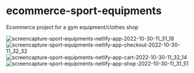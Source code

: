 # ecommerce-sport-equipments
Ecommerce project for a gym equipment/clothes shop

![screencapture-sport-equipments-netlify-app-2022-10-30-11_31_18](https://user-images.githubusercontent.com/95177300/198862716-ea66d8c4-b8d7-4678-9a85-df817a27d332.png)
![screencapture-sport-equipments-netlify-app-checkout-2022-10-30-11_32_32](https://user-images.githubusercontent.com/95177300/198862722-9265d8f0-084d-433d-b8f1-91eee43a1feb.png)
![screencapture-sport-equipments-netlify-app-cart-2022-10-30-11_32_14](https://user-images.githubusercontent.com/95177300/198862723-7007e51f-8d44-4643-8f96-57b7c99a13fe.png)
![screencapture-sport-equipments-netlify-app-shop-2022-10-30-11_31_51](https://user-images.githubusercontent.com/95177300/198862724-75802ef8-2a22-488c-8c56-bf1362e9ae22.png)
